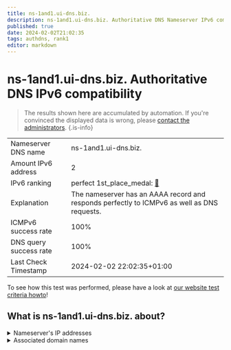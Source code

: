 ```yaml
---
title: ns-1and1.ui-dns.biz.
description: ns-1and1.ui-dns.biz. Authoritative DNS Nameserver IPv6 compatibility
published: true
date: 2024-02-02T21:02:35
tags: authdns, rank1
editor: markdown
---
```


# ns-1and1.ui-dns.biz. Authoritative DNS IPv6 compatibility

> The results shown here are accumulated by automation. If you're convinced the displayed data is wrong, please [contact the administrators](/howto/chat). 
{.is-info}




|   |   |
| - | - |
| Nameserver DNS name | ns-1and1.ui-dns.biz.
| Amount IPv6 address | 2
| IPv6 ranking | perfect 1st_place_medal: [🔗](/howto/ranking) |
| Explanation | The nameserver has an AAAA record and responds perfectly to ICMPv6 as well as DNS requests. |
| ICMPv6 success rate | 100%|
| DNS query success rate | 100% |
| Last Check Timestamp | 2024-02-02 22:02:35+01:00 |

To see how this test was performed, please have a look at [our website test criteria howto](/howto/testcriteria/authdns)!


## What is ns-1and1.ui-dns.biz. about?




<details>
<summary>Nameserver's IP addresses</summary>

2001:8d8:fe:53:0:d9a0:51c8:100

2607:f1c0:fe:53:185:132:33:200

</details>



<details>
<summary>Associated domain names</summary>

www.1und1.de

</details>

